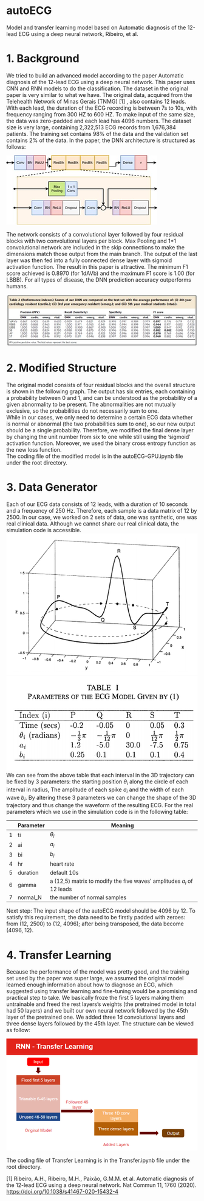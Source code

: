 # autoECG
Model and transfer learning model based on Automatic diagnosis of the 12-lead ECG using a deep neural network, Ribeiro, et al.
# 1. Background
  We tried to build an advanced model according to the paper Automatic diagnosis of the 12-lead ECG using a deep neural network. This paper uses CNN and RNN models to do
the classification. The dataset in the original paper is very similar to what we have. The original data, acquired from the Telehealth Network of Minas Gerais (TNMG) [1]
, also contains 12 leads. With each lead, the duration of the ECG recording is between 7s to 10s, with frequency ranging from 300 HZ to 600 HZ. To make input of the same size, the data was zero-padded and each lead has 4096 numbers. The dataset size is very large, containing 2,322,513 ECG records from 1,676,384 patients. The training set contains 98% of the data and the validation set contains 2% of the data.
In the paper, the DNN architecture is structured as follows:  

![alt text](./modelstructure.jpg)   


  The network consists of a convolutional layer followed by four residual blocks with two convolutional layers per block. Max Pooling and 1*1 convolutional network are included in the skip connections to make the dimensions match those output from the main branch. The output of the last layer was then fed into a fully connected dense layer with sigmoid
activation function. The result in this paper is attractive. The minimum F1 score achieved is 0.8970 (for 1dAVb) and the maximum F1 score is 1.00 (for LBBB). For all types of disease, the DNN prediction accuracy outperforms humans.  

![alt text](./modelresult.jpg)  


# 2. Modified Structure
  The original model consists of four residual blocks and the overall structure is shown in the following graph. The output has six entries, each containing a probability between 0 and 1, and can be understood as the probability of a given abnormality to be present. The abnormalities are not mutually exclusive, so the probabilities do not necessarily sum to one.  
  While in our cases, we only need to determine a certain ECG data whether is normal or abnormal (the two probabilities sum to one), so our new output should be a single probability. Therefore, we modified the final dense layer by changing the unit number from six to one while still using the ‘sigmoid’ activation function. Moreover, we used the binary cross entropy function as the new loss function.  
  The coding file of the modified model is in the autoECG-GPU.ipynb file under the root directory.

  
  
  
  
# 3. Data Generator
Each of our ECG data consists of 12 leads, with a duration of 10 seconds and a frequency of 250 Hz. Therefore, each sample is a data matrix of 12 by 2500. In our case, we worked on 2 sets
of data, one was synthetic, one was real clinical data. Although we cannot share our real clinical data, the simulation code is accessible. 
 ![3D trajectory](./3D.png)
 ![table](./table.png)
 We can see from the above table that each interval in the 3D trajectory can be fixed by 3 parameters: the starting position $\theta_i$ along the circle of each interval in radius, The amplitude of each spike $a_i$ and the width of each wave $b_i$. By altering these 3 parameters we can change the shape of the 3D trajectory and thus change the waveform of the resulting ECG. 
For the real parameters which we use in the simulation code is in the following table:
 
|                |Parameter                           |Meaning                          |
|----------------|-------------------------------|-----------------------------|
|1|ti            |$\theta_i$            |
|2          |ai            |$a_i$          |
|3          |bi|$b_i$|
  |4          |hr|heart rate|
  |5          |duration|default 10s|
  |6         |gamma|a (12,5) matrix to modify the five waves' amplitudes $a_i$ of 12 leads|
 |7         |normal_N|the number of normal samples|

Next step:
The input shape of the autoECG model should be 4096 by 12. To satisfy this requirement, the data need to be firstly padded with zeroes: from (12, 2500) to (12, 4096);  after being transposed, the data become (4096, 12). 


# 4. Transfer Learning
  Because the performance of the model was pretty good, and the training set used by the paper was super large, we assumed the original model learned enough information about how to diagnose an ECG, which suggested using transfer learning and fine-tuning would be a promising and practical step to take. We basically froze the first 5 layers making them untrainable and freed the rest layers’s weights (the pretrained model in total had 50 layers) and we built our own neural network followed by the 45th layer of the pretrained one. We added three 1d convolutional layers and three dense layers followed by the 45th layer. The structure can be viewed as follow:  
 
![alt text](./transferlearning.png)    
  
  The coding file of Transfer Learning is in the Transfer.ipynb file under the root directory.

[1] Ribeiro, A.H., Ribeiro, M.H., Paixão, G.M.M. et al. Automatic diagnosis of the 12-lead
ECG using a deep neural network.
Nat Commun 11, 1760 (2020). https://doi.org/10.1038/s41467-020-15432-4
